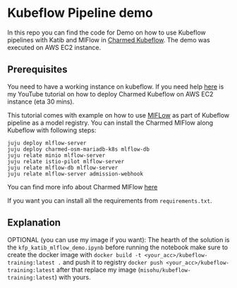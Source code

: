 # Kubeflow Pipeline demo

In this repo you can find the code for Demo on how to use Kubeflow pipelines with Katib and MlFlow in [Charmed Kubeflow](https://charmed-kubeflow.io/). The demo was executed on AWS EC2 instance.

## Prerequisites
You need to have a working instance on kubeflow. If you need help [here](https://www.youtube.com/watch?v=EuVanbpPIDc) is my YouTube tutorial on how to deploy Charmed Kubeflow on AWS EC2 instance (eta 30 mins).

This tutorial comes with example on how to use [MlFLow](https://mlflow.org/) as part of Kubeflow pipeline as a model registry. You can install the Charmed MlFlow along Kubeflow with following steps:
```
juju deploy mlflow-server
juju deploy charmed-osm-mariadb-k8s mlflow-db
juju relate minio mlflow-server
juju relate istio-pilot mlflow-server
juju relate mlflow-db mlflow-server
juju relate mlflow-server admission-webhook
```
You can find more info about Charmed MlFlow [here](https://github.com/canonical/mlflow-operator)

If you want you can install all the requirements from `requirements.txt`.

## Explanation
OPTIONAL (you can use my image if you want): The hearth of the solution is the `kfp_katib_mlflow_demo.ipynb` before running the notebook make sure to create the docker image with `docker build -t <your_acc>/kubeflow-training:latest .` and push it to registry `docker push <your_acc>/kubeflow-training:latest` after that replace my image (`misohu/kubeflow-training:latest`) with yours.
